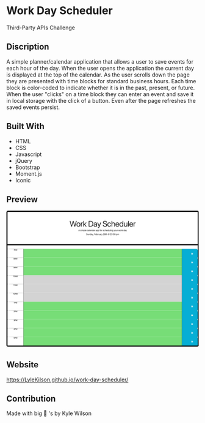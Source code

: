 # Work Day Scheduler
Third-Party APIs Challenge

## Discription 
A simple planner/calendar application that allows a user to save events for each hour of the day. When the user opens the application the current day is displayed at the top of the calendar. As the user scrolls down the page they are presented with time blocks for standard business hours. Each time block is color-coded to indicate whether it is in the past, present, or future. When the user "clicks" on a time block they can enter an event and save it in local storage with the click of a button. Even after the page refreshes the saved events persist.

## Built With
* HTML
* CSS
* Javascript
* jQuery
* Bootstrap
* Moment.js
* Iconic

## Preview
![plot](./ScreenShot.png?raw=true "Preview")
## Website
https://LyleKilson.github.io/work-day-scheduler/

## Contribution
Made with big 🧠 's by Kyle Wilson
